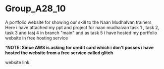 # Group_A28_10
A portfolio website for showing our skill to the Naan Mudhalvan trainers
Here i have attached my ppt and project for naan mudhalvan task 1 , task 2, task 3 and tasj 4 in branch "main" and as task 5 i have hosted my portfolio website in free hosting service

*****NOTE: Since AWS is asking for credit card which i don't posses i have hosted the website from a free service called glitch****

website link:
